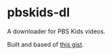 # pbskids-dl
A downloader for PBS Kids videos.

Built and based of [this gist](https://gist.github.com/holyspiritomb/6ca5d06facfa732133732f0f938ce29f).
